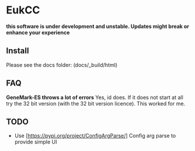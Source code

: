 # EukCC
**this software is under development and unstable. Updates might break or 
enhance your experience**

## Install

Please see the docs folder: (docs/_build/html)

## FAQ

**GeneMark-ES throws a lot of errors**
Yes, id does. If it does not start at all try the 32 bit version 
(with the 32 bit version licence). This worked for me.


## TODO
- Use [https://pypi.org/project/ConfigArgParse/] Config arg parse to provide simple UI

